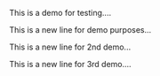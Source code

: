 This is a demo for testing....

This is a new line for demo purposes...

This is a new line for 2nd demo...

This is a new line for 3rd demo....
